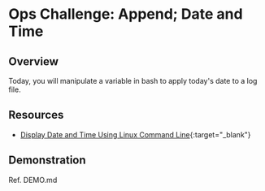 # Ops Challenge: Append; Date and Time

## Overview

Today, you will manipulate a variable in bash to apply today's date to a log file.

## Resources

- [Display Date and Time Using Linux Command Line](https://www.lifewire.com/display-date-time-using-linux-command-line-4032698){:target="_blank"}

## Demonstration

Ref. DEMO.md
